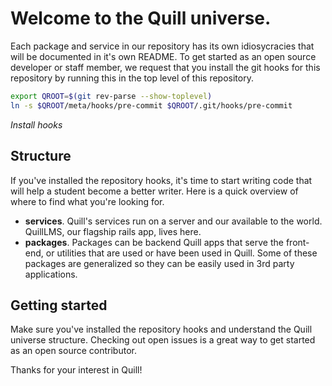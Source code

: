 # Welcome to the Quill universe.

Each package and service in our repository has its own idiosycracies that will
be documented in it's own README.  To get started as an open source developer or
staff member, we request that you install the git hooks for this repository by
running this in the top level of this repository.

```bash
export QROOT=$(git rev-parse --show-toplevel)
ln -s $QROOT/meta/hooks/pre-commit $QROOT/.git/hooks/pre-commit
```
*Install hooks*


## Structure

If you've installed the repository hooks, it's time to start writing code that
will help a student become a better writer. Here is a quick overview of where to
find what you're looking for.
 
- **services**. Quill's services run on a server and our available to the world.
  QuillLMS, our flagship rails app, lives here.
- **packages**. Packages can be backend Quill apps that serve the front-end, or
  utilities that are used or have been used in Quill. Some of these packages are
  generalized so they can be easily used in 3rd party applications.

## Getting started

Make sure you've installed the repository hooks and understand the Quill
universe structure.  Checking out open issues is a great way to get started as
an open source contributor.


Thanks for your interest in Quill! 


